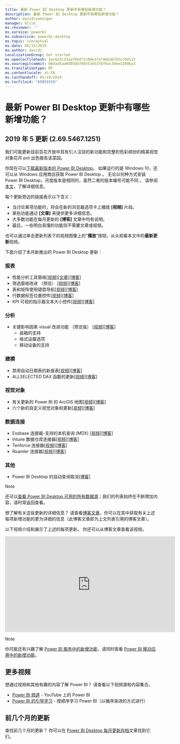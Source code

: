 ```yaml
---
title: 最新 Power BI Desktop 更新中有哪些新增功能？
description: 最新 Power BI Desktop 更新中有哪些新增功能？
author: davidiseminger
manager: kfile
ms.reviewer: ''
ms.service: powerbi
ms.subservice: powerbi-desktop
ms.topic: conceptual
ms.date: 05/15/2019
ms.author: davidi
LocalizationGroup: Get started
ms.openlocfilehash: 2ac622c33aaf9ed72c00e37af4b6ab765cc04113
ms.sourcegitcommit: 60dad5aa0d85db790553e537bf8ac34ee3289ba3
ms.translationtype: MT
ms.contentlocale: zh-CN
ms.lasthandoff: 05/29/2019
ms.locfileid: "65853319"
---
```

# <a name="whats-new-in-the-latest-power-bi-desktop-update"></a>最新 Power BI Desktop 更新中有哪些新增功能？ 

## <a name="may-2019-update-26954671251"></a>2019 年 5 更新 (2.69.5467.1251)

我们可能更新目前百花齐放中具有引人注目的新功能和完整的色彩缤纷的精美视觉对象花卉 pot 出色报告该菜园。 

你现在可以[下载最新版本的 Power BI Desktop](https://powerbi.microsoft.com/desktop)。 如果运行的是 Windows 10，还可以从 Windows 应用商店获取 Power BI Desktop  。 无论以何种方式安装 Power BI Desktop，月度版本是相同的，虽然二者的版本编号可能不同  。 请参阅[本文](desktop-get-the-desktop.md)，了解详细信息。 

每个更新旁边的链接表示以下含义：

* 当讨论某项功能时，将会在新的浏览器选项卡上播放 **[视频]** 片段。
* 某些功能通过 **[文章]** 来提供更多详细信息。
* 大多数功能在每月更新的 **[博客]** 文章中均有说明。
* 最后，一些明白易懂的功能则不需要文章或视频。

也可以通过单击更新列表下的视频图像上的“**播放**”按钮，从头观看本文中的**最新更新**视频。

下面介绍了本月新推出的 Power BI Desktop  更新：

### <a name="reporting"></a>报表
* 性能分析工具窗格[[视频]](https://youtu.be/O8GlHDz8xUQ?t=10)[[文章]](desktop-performance-analyzer.md)[[博客]    ](https://powerbi.microsoft.com/blog/power-bi-desktop-may-2019-feature-summary/#perfAnalyzer) 
* 筛选窗格改进 （预览） [[视频]](https://youtu.be/O8GlHDz8xUQ?t=377)[[博客]  ](https://powerbi.microsoft.com/blog/power-bi-desktop-may-2019-feature-summary/#filterPane)
* 表和矩阵使用键盘导航[[视频]](https://youtu.be/O8GlHDz8xUQ?t=518)[[博客]  ](https://powerbi.microsoft.com/blog/power-bi-desktop-may-2019-feature-summary/#accessibility)
* 行数据标签位置控件[[视频]](https://youtu.be/O8GlHDz8xUQ?t=572)[[博客]  ](https://powerbi.microsoft.com/blog/power-bi-desktop-may-2019-feature-summary/#dataLabels)
* KPI 可视的指示器文本大小控件[[视频]](https://youtu.be/O8GlHDz8xUQ?t=664)[[博客]  ](https://powerbi.microsoft.com/blog/power-bi-desktop-may-2019-feature-summary/#kpi)


### <a name="analytics"></a>分析
* 关键影响因素 visual 改进功能 （预览版） [[视频]](https://youtu.be/O8GlHDz8xUQ?t=717)[[博客]  ](https://powerbi.microsoft.com/blog/power-bi-desktop-may-2019-feature-summary/#keyInfluencers) 
    * 装箱的支持 
    * 格式设置选项
    * 移动设备的支持


### <a name="modeling"></a>建模
* 禁用自动日期表的新报表[[视频]](https://youtu.be/O8GlHDz8xUQ?t=984)[[博客]  ](https://powerbi.microsoft.com/blog/power-bi-desktop-may-2019-feature-summary/#autoDate) 
* ALLSELECTED DAX 函数的更新[[视频]](https://youtu.be/O8GlHDz8xUQ?t=1080)[[博客]  ](https://powerbi.microsoft.com/blog/power-bi-desktop-may-2019-feature-summary/#dax) 


### <a name="visuals"></a>视觉对象
* 有关更新的 Power BI 的 ArcGIS 地图[[视频]](https://youtu.be/O8GlHDz8xUQ?t=1093)[[博客]  ](https://powerbi.microsoft.com/blog/power-bi-desktop-may-2019-feature-summary/#esri) 
* 六个新的自定义视觉对象和更新[[视频]](https://youtu.be/O8GlHDz8xUQ?t=1199)[[博客]  ](https://powerbi.microsoft.com/blog/power-bi-desktop-may-2019-feature-summary/#mapbox) 


### <a name="data-connectivity"></a>数据连接
* Essbase 连接器-支持的本机查询 (MDX) [[视频]](https://youtu.be/O8GlHDz8xUQ?t=2518)[[博客]  ](https://powerbi.microsoft.com/blog/power-bi-desktop-may-2019-feature-summary/#essbase) 
* Intune 数据仓库连接器[[视频]](https://youtu.be/O8GlHDz8xUQ?t=2538)[[博客]   ](https://powerbi.microsoft.com/blog/power-bi-desktop-may-2019-feature-summary/#intune) 
* Tenforce 连接器[[视频]](https://youtu.be/O8GlHDz8xUQ?t=2560)[[博客]  ](https://powerbi.microsoft.com/blog/power-bi-desktop-may-2019-feature-summary/#tenforce) 
* Roamler 连接器[[视频]](https://youtu.be/O8GlHDz8xUQ?t=2596)[[博客]  ](https://powerbi.microsoft.com/blog/power-bi-desktop-may-2019-feature-summary/#roamler) 


### <a name="other"></a>其他
* Power BI Desktop 的自动查询取消[[博客]](https://powerbi.microsoft.com/blog/power-bi-desktop-may-2019-feature-summary/#queryCancellation) 

> [!NOTE]
> 还可以[查看 Power BI Desktop 可用的所有数据源](desktop-data-sources.md)；我们的列表始终在不断增加内容，请时常返回查看。

想了解有关这些更新的详细信息？ 请查看[博客文章](https://powerbi.microsoft.com/blog/power-bi-desktop-may-2019-feature-summary/)，你可以在其中获取有关上述每项新增功能的更为详细的信息（此博客文章即为上文列表引用的博客文章）。


以下视频介绍和展示了上述的每项更新。 你还可以从博客文章查看该视频。

<iframe width="560" height="315" src="https://www.youtube.com/embed/O8GlHDz8xUQ" frameborder="0" allow="accelerometer; autoplay; encrypted-media; gyroscope; picture-in-picture" allowfullscreen></iframe>

> [!NOTE]
> 你可能还有兴趣了解 [Power BI 服务中的新增功能](service-whats-new.md)，请同时查看 [Power BI 移动应用中的新增功能](consumer/mobile/mobile-whats-new-in-the-mobile-apps.md)。

## <a name="more-videos"></a>更多视频

想通过视频和其他有趣的内容了解 Power BI？ 请查看以下视频源和内容集合。

-   [Power BI 频道](https://www.youtube.com/user/mspowerbi) - YouTube 上的 Power BI
-   [Power BI 的引导学习](https://powerbi.microsoft.com/guided-learning/) - 按顺序学习 Power BI（以循序渐进的方式进行）

## <a name="previous-months-updates"></a>前几个月的更新

查找前几个月的更新？ 你可以在 [Power BI Desktop 每月更新存档](desktop-latest-update-archive.md)文章找到它们。
